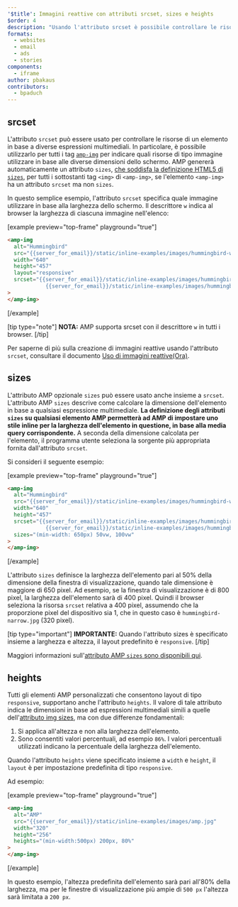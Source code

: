 ```yaml
---
'$title': Immagini reattive con attributi srcset, sizes e heights
$order: 4
description: "Usando l'attributo srcset è possibile controllare le risorse di un elemento in base a diverse espressioni multimediali. In particolare, può essere usato per tutti i tag amp-img per indicare quali ..."
formats:
  - websites
  - email
  - ads
  - stories
components:
  - iframe
author: pbakaus
contributors:
  - bpaduch
---
```


## srcset

L'attributo `srcset` può essere usato per controllare le risorse di un elemento in base a diverse espressioni multimediali. In particolare, è possibile utilizzarlo per tutti i tag [`amp-img`](../../../../documentation/components/reference/amp-img.md) per indicare quali risorse di tipo immagine utilizzare in base alle diverse dimensioni dello schermo. AMP genererà automaticamente un attributo `sizes`, <a href="https://developer.mozilla.org/en-US/docs/Web/HTML/Element/img" data-md-type="link">che soddisfa la definizione HTML5 di `sizes`</a>, per tutti i sottostanti tag `<img>` di `<amp-img>`, se l'elemento `<amp-img>` ha un attributo `srcset` ma non `sizes`.

In questo semplice esempio, l'attributo `srcset` specifica quale immagine utilizzare in base alla larghezza dello schermo. Il descrittore `w` indica al browser la larghezza di ciascuna immagine nell'elenco:

[example preview="top-frame" playground="true"]

```html
<amp-img
  alt="Hummingbird"
  src="{{server_for_email}}/static/inline-examples/images/hummingbird-wide.jpg"
  width="640"
  height="457"
  layout="responsive"
  srcset="{{server_for_email}}/static/inline-examples/images/hummingbird-wide.jpg 640w,
            {{server_for_email}}/static/inline-examples/images/hummingbird-narrow.jpg 320w"
>
</amp-img>
```

[/example]

[tip type="note"] **NOTA:** AMP supporta srcset con il descrittore `w` in tutti i browser. [/tip]

Per saperne di più sulla creazione di immagini reattive usando l'attributo `srcset`, consultare il documento [Uso di immagini reattive(Ora)](http://alistapart.com/article/using-responsive-images-now).

## sizes

L'attributo AMP opzionale `sizes` può essere usato anche insieme a `srcset`. L'attributo AMP `sizes` descrive come calcolare la dimensione dell'elemento in base a qualsiasi espressione multimediale. <strong data-md-type="raw_html">La definizione degli attributi `sizes` su qualsiasi elemento AMP permetterà ad AMP di impostare uno stile inline per la larghezza dell'elemento in questione, in base alla media query corrispondente.</strong> A seconda della dimensione calcolata per l'elemento, il programma utente seleziona la sorgente più appropriata fornita dall'attributo `srcset`.

Si consideri il seguente esempio:

[example preview="top-frame" playground="true"]

```html
<amp-img
  alt="Hummingbird"
  src="{{server_for_email}}/static/inline-examples/images/hummingbird-wide.jpg"
  width="640"
  height="457"
  srcset="{{server_for_email}}/static/inline-examples/images/hummingbird-wide.jpg 640w,
            {{server_for_email}}/static/inline-examples/images/hummingbird-narrow.jpg 320w"
  sizes="(min-width: 650px) 50vw, 100vw"
>
</amp-img>
```

[/example]

L'attributo `sizes` definisce la larghezza dell'elemento pari al 50% della dimensione della finestra di visualizzazione, quando tale dimensione è maggiore di 650 pixel. Ad esempio, se la finestra di visualizzazione è di 800 pixel, la larghezza dell'elemento sarà di 400 pixel. Quindi il browser seleziona la risorsa `srcset` relativa a 400 pixel, assumendo che la proporzione pixel del dispositivo sia 1, che in questo caso è `hummingbird-narrow.jpg` (320 pixel).

[tip type="important"] **IMPORTANTE:** Quando l'attributo sizes è specificato insieme a larghezza e altezza, il layout predefinito è `responsive`. [/tip]

Maggiori informazioni sull'[attributo AMP `sizes` sono disponibili qui](../../../../documentation/guides-and-tutorials/learn/common_attributes.md).

## heights

Tutti gli elementi AMP personalizzati che consentono layout di tipo `responsive`, supportano anche l'attributo `heights`. Il valore di tale attributo indica le dimensioni in base ad espressioni multimediali simili a quelle dell'[attributo img sizes](https://developer.mozilla.org/en-US/docs/Web/HTML/Element/img), ma con due differenze fondamentali:

1. Si applica all'altezza e non alla larghezza dell'elemento.
2. Sono consentiti valori percentuali, ad esempio `86%`. I valori percentuali utilizzati indicano la percentuale della larghezza dell'elemento.

Quando l'attributo `heights` viene specificato insieme a `width` e `height`, il `layout` è per impostazione predefinita di tipo `responsive`.

Ad esempio:

[example preview="top-frame" playground="true"]

```html
<amp-img
  alt="AMP"
  src="{{server_for_email}}/static/inline-examples/images/amp.jpg"
  width="320"
  height="256"
  heights="(min-width:500px) 200px, 80%"
>
</amp-img>
```

[/example]

In questo esempio, l'altezza predefinita dell'elemento sarà pari all'80% della larghezza, ma per le finestre di visualizzazione più ampie di `500 px` l'altezza sarà limitata a `200 px`.
